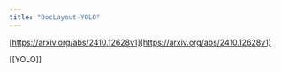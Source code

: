 ```yaml
---
title: "DocLayout-YOLO"
---
```


[https://arxiv.org/abs/2410.12628v1](https://arxiv.org/abs/2410.12628v1)


[[YOLO]]
